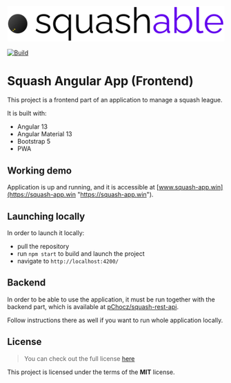 ![Squash logo](src/assets/img/squash_logo.svg "Squash logo")

[![Build](https://github.com/pChocz/squash-angular/actions/workflows/main-push-tag.yml/badge.svg)](https://github.com/pChocz/squash-angular/actions/workflows/main-push-tag.yml)

# Squash Angular App (Frontend)

This project is a frontend part of an application to manage a squash league.

It is built with:

* Angular 13
* Angular Material 13
* Bootstrap 5
* PWA


## Working demo

Application is up and running, and it is accessible at 
[www.squash-app.win](https://squash-app.win "https://squash-app.win").


## Launching locally

In order to launch it locally:

* pull the repository
* run `npm start` to build and launch the project 
* navigate to `http://localhost:4200/`


## Backend

In order to be able to use the application, it must be run together with the backend part,
which is available at 
[pChocz/squash-rest-api](https://github.com/pChocz/squash-rest-api "https://github.com/pChocz/squash-rest-api").

Follow instructions there as well if you want to run whole application locally.


## License

>You can check out the full license [here](https://github.com/pChocz/squash-angular/blob/master/LICENSE)

This project is licensed under the terms of the **MIT** license.
